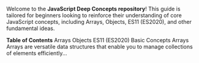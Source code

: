 Welcome to the **JavaScript Deep Concepts repository**! This guide is tailored for beginners looking to reinforce their understanding of core JavaScript concepts, including Arrays, Objects, ES11 (ES2020), and other fundamental ideas.

**Table of Contents**
Arrays
Objects
ES11 (ES2020)
Basic Concepts
Arrays
Arrays are versatile data structures that enable you to manage collections of elements efficiently...
